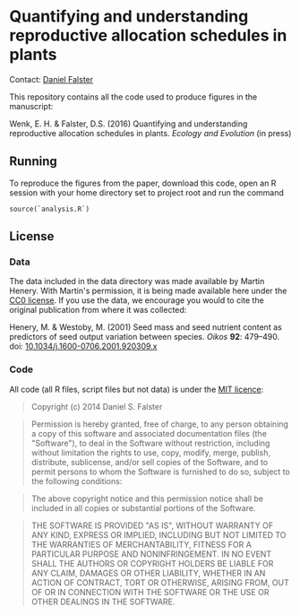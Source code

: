 # Quantifying and understanding reproductive allocation schedules in plants

Contact: [Daniel Falster](http://danielfalster.com/)

This repository contains all the code used to produce figures in the manuscript:

Wenk, E. H. & Falster, D.S. (2016) Quantifying and understanding reproductive allocation schedules in plants. *Ecology and Evolution*  (in press)

## Running

To reproduce the figures from the paper, download this code, open an R session with your home directory set to project root and run the command

```
source(`analysis.R`)
```

## License

### Data

The data included in the data directory was made available by Martin Henery. With Martin's permission, it is being made available here under the [CC0 license](https://creativecommons.org/choose/zero/). If you use the data, we encourage you would to cite the original publication from where it was collected:

Henery, M. & Westoby, M. (2001) Seed mass and seed nutrient content as predictors of seed output variation between species. *Oikos* **92**: 479–490. doi: [10.1034/j.1600-0706.2001.920309.x](http://doi.org/10.1034/j.1600-0706.2001.920309.x)

### Code

All code (all R files, script files but not data) is under the [MIT licence](http://opensource.org/licenses/MIT):

> Copyright (c) 2014 Daniel S. Falster

> Permission is hereby granted, free of charge, to any person obtaining a copy of this software and associated documentation files (the "Software"), to deal in the Software without restriction, including without limitation the rights to use, copy, modify, merge, publish, distribute, sublicense, and/or sell copies of the Software, and to permit persons to whom the Software is furnished to do so, subject to the following conditions:

> The above copyright notice and this permission notice shall be included in all copies or substantial portions of the Software.

> THE SOFTWARE IS PROVIDED "AS IS", WITHOUT WARRANTY OF ANY KIND, EXPRESS OR IMPLIED, INCLUDING BUT NOT LIMITED TO THE WARRANTIES OF MERCHANTABILITY, FITNESS FOR A PARTICULAR PURPOSE AND NONINFRINGEMENT. IN NO EVENT SHALL THE AUTHORS OR COPYRIGHT HOLDERS BE LIABLE FOR ANY CLAIM, DAMAGES OR OTHER LIABILITY, WHETHER IN AN ACTION OF CONTRACT, TORT OR OTHERWISE, ARISING FROM, OUT OF OR IN CONNECTION WITH THE SOFTWARE OR THE USE OR OTHER DEALINGS IN THE SOFTWARE.

